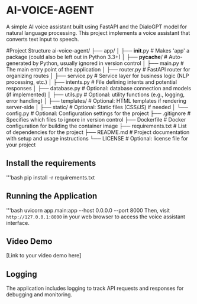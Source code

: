# AI-VOICE-AGENT
A simple AI voice assistant built using FastAPI and the DialoGPT model for natural language processing. This project implements a voice assistant that converts text input to speech.  

#Project Structure
ai-voice-agent/
├── app/
│   ├── __init__.py             # Makes 'app' a package (could also be left out in Python 3.3+)
│   ├── __pycache__/            # Auto-generated by Python, usually ignored in version control
│   ├── main.py                  # The main entry point of the application
│   ├── router.py                # FastAPI router for organizing routes
│   ├── service.py               # Service layer for business logic (NLP processing, etc.)
│   ├── intents.py               # File defining intents and potential responses
│   ├── database.py              # Optional: database connection and models (if implemented)
│   ├── utils.py                 # Optional: utility functions (e.g., logging, error handling)
│   ├── templates/               # Optional: HTML templates if rendering server-side
│   ├── static/                  # Optional: Static files (CSS/JS) if needed
│   └── config.py                # Optional: Configuration settings for the project
├── .gitignore                   # Specifies which files to ignore in version control
├── Dockerfile                   # Docker configuration for building the container image
├── requirements.txt             # List of dependencies for the project
├── README.md                    # Project documentation with setup and usage instructions
└── LICENSE                      # Optional: license file for your project

 ## Install the requirements
   '''bash
   pip install -r requirements.txt

## Running the Application
   '''bash
   uvicorn app.main:app --host 0.0.0.0 --port 8000
   Then, visit `http://127.0.0.1:8000` in your web browser to access the voice assistant interface.

## Video Demo
[Link to your video demo here]

## Logging
The application includes logging to track API requests and responses for debugging and monitoring.


